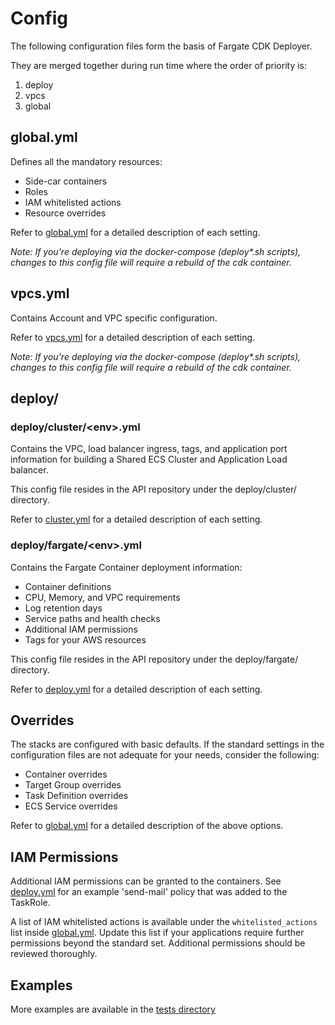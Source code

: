# Config

The following configuration files form the basis of Fargate CDK Deployer.

They are merged together during run time where the order of priority is:
  1. deploy
  1. vpcs
  1. global


## global.yml

Defines all the mandatory resources:
  * Side-car containers
  * Roles
  * IAM whitelisted actions
  * Resource overrides

Refer to [global.yml](global.yml) for a detailed description of each setting.

*Note: If you're deploying via the docker-compose (deploy\*.sh scripts), changes to this config file will require a rebuild of the cdk container.*


## vpcs.yml

Contains Account and VPC specific configuration.

Refer to [vpcs.yml](vpcs.yml) for a detailed description of each setting.

*Note: If you're deploying via the docker-compose (deploy\*.sh scripts), changes to this config file will require a rebuild of the cdk container.*


## deploy/

### deploy/cluster/\<env\>.yml

Contains the VPC, load balancer ingress, tags, and application port information for building a Shared ECS Cluster and Application Load balancer.

This config file resides in the API repository under the deploy/cluster/ directory.

Refer to [cluster.yml](examples/cluster.yml) for a detailed description of each setting.


### deploy/fargate/\<env\>.yml

Contains the Fargate Container deployment information:
  * Container definitions
  * CPU, Memory, and VPC requirements
  * Log retention days
  * Service paths and health checks
  * Additional IAM permissions
  * Tags for your AWS resources

This config file resides in the API repository under the deploy/fargate/ directory.

Refer to [deploy.yml](examples/deploy.yml) for a detailed description of each setting.


## Overrides

The stacks are configured with basic defaults. If the standard settings in the configuration files are not adequate for your needs,
consider the following:
  * Container overrides
  * Target Group overrides
  * Task Definition overrides
  * ECS Service overrides

Refer to [global.yml](global.yml) for a detailed description of the above options.


## IAM Permissions

Additional IAM permissions can be granted to the containers.
See [deploy.yml](examples/deploy.yml) for an example 'send-mail' policy that was added to the TaskRole.

A list of IAM whitelisted actions is available under the `whitelisted_actions` list inside [global.yml](global.yml).
Update this list if your applications require further permissions beyond the standard set.
Additional permissions should be reviewed thoroughly.


## Examples
More examples are available in the [tests directory](../tests/fixtures/conf/)
